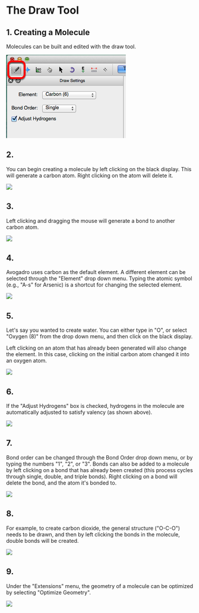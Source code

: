 # The Draw Tool

## 1. Creating a Molecule

Molecules can be built and edited with the draw tool.

![Creating a Molecule][1]

[1]: images/1-draw-tool/creating-a-molecule.png

## 2.

You can begin creating a molecule by left clicking on the black display. This will generate a carbon atom. Right clicking on the atom will delete it.

![][2]

[2]: images/1-draw-tool/920ffd71-e049-4985-8321-4add7cd04bf2.png

## 3.

Left clicking and dragging the mouse will generate a bond to another carbon atom. 

![][3]

[3]: images/1-draw-tool/f394d0be-61bc-46ec-ab0f-5bb1ae905293.png

## 4.

Avogadro uses carbon as the default element. A different element can be selected through the "Element" drop down menu. Typing the atomic symbol (e.g., "A-s" for Arsenic) is a shortcut for changing the selected element.

![][4]

[4]: images/1-draw-tool/a64918a4-9158-427c-92d3-f70839c39b7f.png

## 5.

Let's say you wanted to create water. You can either type in "O", or select "Oxygen (8)" from the drop down menu, and then click on the black display. 

Left clicking on an atom that has already been generated will also change the element. In this case, clicking on the initial carbon atom changed it into an oxygen atom.

![][5]

[5]: images/1-draw-tool/e87cd104-b0a5-4b7a-80bd-562252aed8b6.png

## 6.

If the "Adjust Hydrogens" box is checked, hydrogens in the molecule are automatically adjusted to satisfy valency (as shown above).

![][6]

[6]: images/1-draw-tool/60e63e32-ca96-495d-8238-bfa03b2cf0f8.png

## 7.

Bond order can be changed through the Bond Order drop down menu, or by typing the numbers "1", "2", or "3". Bonds can also be added to a molecule by left clicking on a bond that has already been created (this process cycles through single, double, and triple bonds). Right clicking on a bond will delete the bond, and the atom it's bonded to.

![][7]

[7]: images/1-draw-tool/d8a2035c-15e6-47b1-a6fd-3903ea7c1599.png

## 8.

For example, to create carbon dioxide, the general structure ("O-C-O") needs to be drawn, and then by left clicking the bonds in the molecule, double bonds will be created.

![][8]

[8]: images/1-draw-tool/e90a230d-8b65-4f23-93a6-cfb628709bf4.png

## 9.

Under the "Extensions" menu, the geometry of a molecule can be optimized by selecting "Optimize Geometry".

![][9]

[9]: images/1-draw-tool/df25a76f-030a-4414-bb0c-ae2ca98c1f78.png